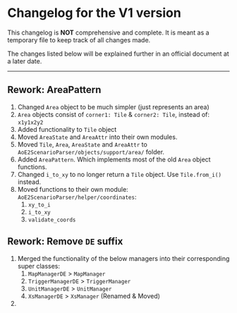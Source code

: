 # Changelog for the V1 version

This changelog is **NOT** comprehensive and complete. 
It is meant as a temporary file to keep track of all changes made.

The changes listed below will be explained further in an official document at a later date.

---

## Rework: AreaPattern

1. Changed `Area` object to be much simpler (just represents an area)
2. `Area` objects consist of `corner1: Tile` & `corner2: Tile`, instead of: `x1y1x2y2`
3. Added functionality to `Tile` object
4. Moved `AreaState` and `AreaAttr` into their own modules.
5. Moved `Tile`, `Area`, `AreaState` and `AreaAttr` to `AoE2ScenarioParser/objects/support/area/` folder.
6. Added `AreaPattern`. Which implements most of the old `Area` object functions. 
7. Changed `i_to_xy` to no longer return a `Tile` object. Use `Tile.from_i()` instead.
8. Moved functions to their own module: `AoE2ScenarioParser/helper/coordinates`:
   1. `xy_to_i`
   2. `i_to_xy`
   3. `validate_coords`

## Rework: Remove `DE` suffix

1. Merged the functionality of the below managers into their corresponding super classes:
   1. `MapManagerDE` > `MapManager`
   2. `TriggerManagerDE` > `TriggerManager`
   3. `UnitManagerDE` > `UnitManager`
   4. `XsManagerDE` > `XsManager` (Renamed & Moved)
2. 